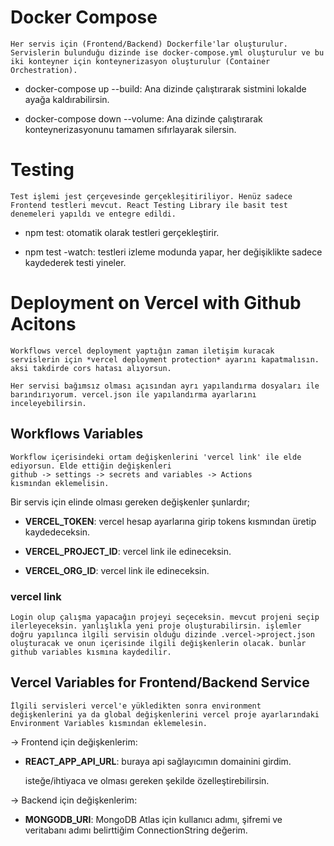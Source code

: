# Docker Compose

    Her servis için (Frontend/Backend) Dockerfile'lar oluşturulur.
    Servislerin bulunduğu dizinde ise docker-compose.yml oluşturulur ve bu iki konteyner için konteynerizasyon oluşturulur (Container Orchestration).

- docker-compose up --build: Ana dizinde çalıştırarak sistmini lokalde ayağa kaldırabilirsin.

- docker-compose down --volume: Ana dizinde çalıştırarak konteynerizasyonunu tamamen sıfırlayarak silersin.

# Testing

    Test işlemi jest çerçevesinde gerçekleşitiriliyor. Henüz sadece Frontend testleri mevcut. React Testing Library ile basit test denemeleri yapıldı ve entegre edildi.

- npm test: otomatik olarak testleri gerçekleştirir.

- npm test -watch: testleri izleme modunda yapar, her değişiklikte sadece kaydederek testi yineler.


# Deployment on Vercel with Github Acitons
    Workflows vercel deployment yaptığın zaman iletişim kuracak servislerin için *vercel deployment protection* ayarını kapatmalısın. aksi takdirde cors hatası alıyorsun.

    Her servisi bağımsız olması açısından ayrı yapılandırma dosyaları ile barındırıyorum. vercel.json ile yapılandırma ayarlarını inceleyebilirsin.

## Workflows Variables

    Workflow içerisindeki ortam değişkenlerini 'vercel link' ile elde ediyorsun. Elde ettiğin değişkenleri
    github -> settings -> secrets and variables -> Actions
    kısmından eklemelisin.

Bir servis için elinde olması gereken değişkenler şunlardır;

* __VERCEL_TOKEN__: vercel hesap ayarlarına girip tokens kısmından üretip kaydedeceksin.

* __VERCEL_PROJECT_ID__: vercel link ile edineceksin.

* __VERCEL_ORG_ID__: vercel link ile edineceksin.


### vercel link
    Login olup çalışma yapacağın projeyi seçeceksin. mevcut projeni seçip ilerleyeceksin. yanlışlıkla yeni proje oluşturabilirsin. işlemler doğru yapılınca ilgili servisin olduğu dizinde .vercel->project.json oluşturacak ve onun içerisinde ilgili değişkenlerin olacak. bunlar github variables kısmına kaydedilir.

## Vercel Variables for Frontend/Backend Service

    İlgili servisleri vercel'e yükledikten sonra environment değişkenlerini ya da global değişkenlerini vercel proje ayarlarındaki Environment Variables kısmından eklemelesin.

-> Frontend için değişkenlerim:

* __REACT_APP_API_URL__: buraya api sağlayıcımın domainini girdim.

    isteğe/ihtiyaca ve olması gereken şekilde özelleştirebilirsin.

-> Backend için değişkenlerim:

* __MONGODB_URI__: MongoDB Atlas için kullanıcı adımı, şifremi ve veritabanı adımı belirttiğim ConnectionString değerim.

